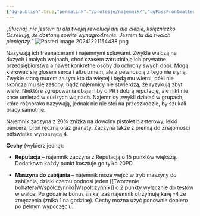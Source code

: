 ```yaml
---
{"dg-publish":true,"permalink":"/profesje/najemnik/","dgPassFrontmatter":true}
---
```


„*Słuchaj, nie jestem tu dla twojej rewolucji ani dla ciebie, księżniczko. Oczekuję, że dostanę sowite wynagrodzenie. Jestem tu dla twoich pieniędzy.*”
![Pasted image 20241221154438.png](/img/user/Obrazy/Pasted%20image%2020241221154438.png)

Nazywają ich freenalcerami i najemnymi spluwami. Zwykle walczą na dużych i małych wojnach, choć czasem zatrudniają ich prywatne przedsiębiorstwa a nawet konkretne osoby do ochrony swych dóbr. Mogą kierować się głosem serca i altruizmem, ale z pewnością z tego nie słyną. Zwykle staną murem za tym kto da więcej i będą mu wierni, póki nie skończą mu się zasoby, bądź najemnicy nie stwierdzą, że ryzykują zbyt wiele. Niektóre zgrupowania dbają niby o PR i dobrą reputację, ale nikt nie chce umierać w cudzych wojnach. Najemnicy zwykli działać w grupach, które różnorako nazywają, jednak nic nie stoi na przeszkodzie, by szukali pracy samotnie.

Najemnik zaczyna z 20% zniżką na dowolny pistolet blasterowy, lekki pancerz, broń ręczną oraz granaty. Zaczyna także z premią do Znajomości półświatka wynoszącą 4.

**Cechy** (wybierz jedną):

- **Reputacja** – najemnik zaczyna z Reputacją o 15 punktów większą. Dodatkowo każdy punkt kosztuje go tylko 20PD.

- **Maszyna do zabijania** – najemnik może wejść w tryb maszyny do zabijania, dzięki czemu podnosi jeden [[Tworzenie bohatera/Współczynniki\|Współczynnik]] o 2 punkty wyłącznie do testów w walce. Po godzinie bonus znika, zaś najemnik otrzymuję karę -4 ze zmęczenia (znika 1 na godzinę). Cechy można użyć ponownie dopiero po pełnym wypoczęciu.